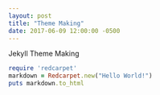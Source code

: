 ```yaml
---
layout: post
title: "Theme Making"
date: 2017-06-09 12:00:00 -0500
---
```


Jekyll Theme Making

```ruby
require 'redcarpet'
markdown = Redcarpet.new("Hello World!")
puts markdown.to_html
```
